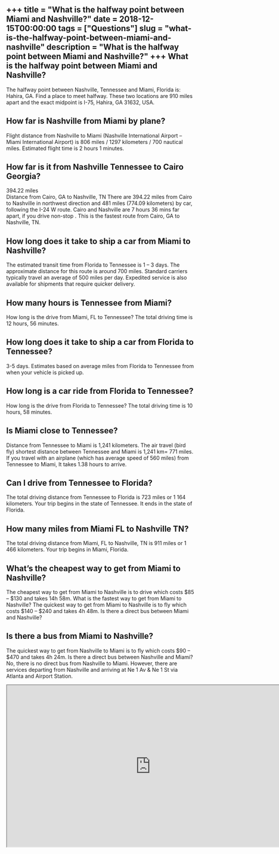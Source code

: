 +++
title = "What is the halfway point between Miami and Nashville?"
date = 2018-12-15T00:00:00
tags = ["Questions"]
slug = "what-is-the-halfway-point-between-miami-and-nashville"
description = "What is the halfway point between Miami and Nashville?"
+++
What is the halfway point between Miami and Nashville?
------------------------------------------------------

The halfway point between Nashville, Tennessee and Miami, Florida is: Hahira, GA. Find a place to meet halfway. These two locations are 910 miles apart and the exact midpoint is I-75, Hahira, GA 31632, USA.

How far is Nashville from Miami by plane?
-----------------------------------------

Flight distance from Nashville to Miami (Nashville International Airport – Miami International Airport) is 806 miles / 1297 kilometers / 700 nautical miles. Estimated flight time is 2 hours 1 minutes.

How far is it from Nashville Tennessee to Cairo Georgia?
--------------------------------------------------------

394.22 miles  
Distance from Cairo, GA to Nashville, TN There are 394.22 miles from Cairo to Nashville in northwest direction and 481 miles (774.09 kilometers) by car, following the I-24 W route. Cairo and Nashville are 7 hours 36 mins far apart, if you drive non-stop . This is the fastest route from Cairo, GA to Nashville, TN.

How long does it take to ship a car from Miami to Nashville?
------------------------------------------------------------

The estimated transit time from Florida to Tennessee is 1 – 3 days. The approximate distance for this route is around 700 miles. Standard carriers typically travel an average of 500 miles per day. Expedited service is also available for shipments that require quicker delivery.

How many hours is Tennessee from Miami?
---------------------------------------

How long is the drive from Miami, FL to Tennessee? The total driving time is 12 hours, 56 minutes.

How long does it take to ship a car from Florida to Tennessee?
--------------------------------------------------------------

3-5 days. Estimates based on average miles from Florida to Tennessee from when your vehicle is picked up.

How long is a car ride from Florida to Tennessee?
-------------------------------------------------

How long is the drive from Florida to Tennessee? The total driving time is 10 hours, 58 minutes.

Is Miami close to Tennessee?
----------------------------

Distance from Tennessee to Miami is 1,241 kilometers. The air travel (bird fly) shortest distance between Tennessee and Miami is 1,241 km= 771 miles. If you travel with an airplane (which has average speed of 560 miles) from Tennessee to Miami, It takes 1.38 hours to arrive.

Can I drive from Tennessee to Florida?
--------------------------------------

The total driving distance from Tennessee to Florida is 723 miles or 1 164 kilometers. Your trip begins in the state of Tennessee. It ends in the state of Florida.

How many miles from Miami FL to Nashville TN?
---------------------------------------------

The total driving distance from Miami, FL to Nashville, TN is 911 miles or 1 466 kilometers. Your trip begins in Miami, Florida.

What’s the cheapest way to get from Miami to Nashville?
-------------------------------------------------------

The cheapest way to get from Miami to Nashville is to drive which costs $85 – $130 and takes 14h 58m. What is the fastest way to get from Miami to Nashville? The quickest way to get from Miami to Nashville is to fly which costs $140 – $240 and takes 4h 48m. Is there a direct bus between Miami and Nashville?

Is there a bus from Miami to Nashville?
---------------------------------------

The quickest way to get from Nashville to Miami is to fly which costs $90 – $470 and takes 4h 24m. Is there a direct bus between Nashville and Miami? No, there is no direct bus from Nashville to Miami. However, there are services departing from Nashville and arriving at Ne 1 Av &amp; Ne 1 St via Atlanta and Airport Station.

<iframe allow="accelerometer; autoplay; clipboard-write; encrypted-media; gyroscope; picture-in-picture" allowfullscreen="" class="__youtube_prefs__  epyt-is-override  no-lazyload" data-no-lazy="1" data-origheight="433" data-origwidth="770" data-skipgform_ajax_framebjll="" height="433" id="_ytid_50991" loading="lazy" src="https://www.youtube.com/embed/JTBR5PWllp4?enablejsapi=1&autoplay=0&cc_load_policy=0&cc_lang_pref=&iv_load_policy=1&loop=0&modestbranding=0&rel=1&fs=1&playsinline=0&autohide=2&theme=dark&color=red&controls=1&" title="YouTube player" width="770"></iframe>